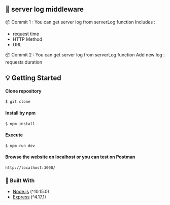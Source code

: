 <!-- ABOUT THE PROJECT 2-3 A13: Middleware 實作練習 -->
## :rocket: server log middleware

:package: Commit 1 : You can get server log from serverLog function 
Includes : 
* request time
* HTTP Method
* URL

:package: Commit 2 : You can get server log from serverLog function 
Add new log : requests duration

<!-- GETTING STARTED -->
## :bulb: Getting Started

#### Clone repository
```
$ git clone 
```
#### Install by npm
```
$ npm install
```
#### Execute
```
$ npm run dev
```
#### Browse the website on localhost or you can test on Postman
```
http://localhost:3000/
```

### 🔧  Built With

* [Node.js](https://nodejs.org/en/) (^10.15.0)
* [Express](https://expressjs.com/) (^4.17.1)
